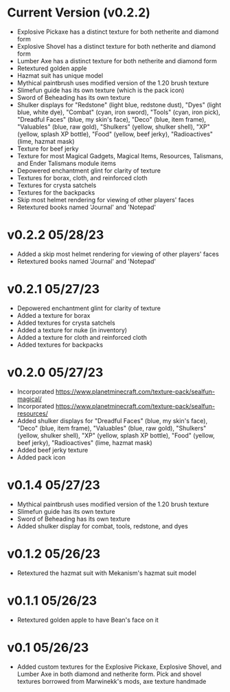 # Current Version (v0.2.2)
- Explosive Pickaxe has a distinct texture for both netherite and diamond form
- Explosive Shovel has a distinct texture for both netherite and diamond form
- Lumber Axe has a distinct texture for both netherite and diamond form
- Retextured golden apple
- Hazmat suit has unique model
- Mythical paintbrush uses modified version of the 1.20 brush texture
- Slimefun guide has its own texture (which is the pack icon)
- Sword of Beheading has its own texture
- Shulker displays for "Redstone" (light blue, redstone dust), "Dyes" (light blue, white dye), "Combat" (cyan, iron sword), "Tools" (cyan, iron pick), "Dreadful Faces" (blue, my skin's face), "Deco" (blue, item frame), "Valuables" (blue, raw gold), "Shulkers" (yellow, shulker shell), "XP" (yellow, splash XP bottle), "Food" (yellow, beef jerky), "Radioactives" (lime, hazmat mask)
- Texture for beef jerky
- Texture for most Magical Gadgets, Magical Items, Resources, Talismans, and Ender Talismans module items
- Depowered enchantment glint for clarity of texture
- Textures for borax, cloth, and reinforced cloth
- Textures for crysta satchels
- Textures for the backpacks
- Skip most helmet rendering for viewing of other players' faces
- Retextured books named 'Journal' and 'Notepad'

# v0.2.2 05/28/23
- Added a skip most helmet rendering for viewing of other players' faces
- Retextured books named 'Journal' and 'Notepad'

# v0.2.1 05/27/23
- Depowered enchantment glint for clarity of texture
- Added a texture for borax
- Added textures for crysta satchels
- Added a texture for nuke (in inventory)
- Added a texture for cloth and reinforced cloth
- Added textures for backpacks

# v0.2.0 05/27/23
- Incorporated https://www.planetminecraft.com/texture-pack/sealfun-magical/
- Incorporated https://www.planetminecraft.com/texture-pack/sealfun-resources/
- Added shulker displays for "Dreadful Faces" (blue, my skin's face), "Deco" (blue, item frame), "Valuables" (blue, raw gold), "Shulkers" (yellow, shulker shell), "XP" (yellow, splash XP bottle), "Food" (yellow, beef jerky), "Radioactives" (lime, hazmat mask)
- Added beef jerky texture
- Added pack icon

# v0.1.4 05/27/23
- Mythical paintbrush uses modified version of the 1.20 brush texture
- Slimefun guide has its own texture
- Sword of Beheading has its own texture
- Added shulker display for combat, tools, redstone, and dyes
 
# v0.1.2 05/26/23
- Retextured the hazmat suit with Mekanism's hazmat suit model

# v0.1.1 05/26/23
- Retextured golden apple to have Bean's face on it

# v0.1 05/26/23
- Added custom textures for the Explosive Pickaxe, Explosive Shovel, and Lumber Axe in both diamond and netherite form. Pick and shovel textures borrowed from Marwinekk's mods, axe texture handmade
